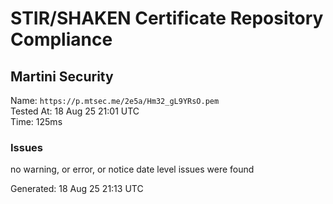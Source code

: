 # STIR/SHAKEN Certificate Repository Compliance

## Martini Security

Name: `https://p.mtsec.me/2e5a/Hm32_gL9YRsO.pem`\
Tested At: 18 Aug 25 21:01 UTC\
Time: 125ms

### Issues

no warning, or error, or notice date level issues were found

Generated: 18 Aug 25 21:13 UTC